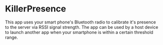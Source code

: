 # KillerPresence
This app uses your smart phone's Bluetooth radio to calibrate it's presence to the server via RSSI signal strength.  The app can be used by a host device to launch another app when your smartphone is within a certain threshold range.

